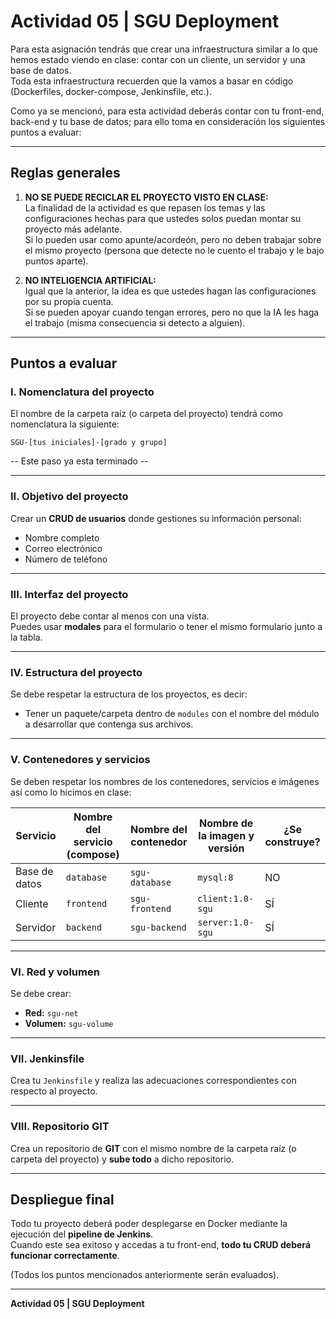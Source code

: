 # Actividad 05 | SGU Deployment

Para esta asignación tendrás que crear una infraestructura similar a lo que hemos estado viendo en clase: contar con un cliente, un servidor y una base de datos.  
Toda esta infraestructura recuerden que la vamos a basar en código (Dockerfiles, docker-compose, Jenkinsfile, etc.).

Como ya se mencionó, para esta actividad deberás contar con tu front-end, back-end y tu base de datos; para ello toma en consideración los siguientes puntos a evaluar:

---

## Reglas generales

1. **NO SE PUEDE RECICLAR EL PROYECTO VISTO EN CLASE:**  
   La finalidad de la actividad es que repasen los temas y las configuraciones hechas para que ustedes solos puedan montar su proyecto más adelante.  
   Si lo pueden usar como apunte/acordeón, pero no deben trabajar sobre el mismo proyecto (persona que detecte no le cuento el trabajo y le bajo puntos aparte).

2. **NO INTELIGENCIA ARTIFICIAL:**  
   Igual que la anterior, la idea es que ustedes hagan las configuraciones por su propia cuenta.  
   Si se pueden apoyar cuando tengan errores, pero no que la IA les haga el trabajo (misma consecuencia si detecto a alguien).

---

## Puntos a evaluar

### I. Nomenclatura del proyecto
El nombre de la carpeta raíz (o carpeta del proyecto) tendrá como nomenclatura la siguiente:

```
SGU-[tus iniciales]-[grado y grupo]
```

-- Este paso ya esta terminado --

---

### II. Objetivo del proyecto
Crear un **CRUD de usuarios** donde gestiones su información personal:
- Nombre completo  
- Correo electrónico  
- Número de teléfono

---

### III. Interfaz del proyecto
El proyecto debe contar al menos con una vista.  
Puedes usar **modales** para el formulario o tener el mismo formulario junto a la tabla.

---

### IV. Estructura del proyecto
Se debe respetar la estructura de los proyectos, es decir:
- Tener un paquete/carpeta dentro de `modules` con el nombre del módulo a desarrollar que contenga sus archivos.

---

### V. Contenedores y servicios
Se deben respetar los nombres de los contenedores, servicios e imágenes así como lo hicimos en clase:

| Servicio | Nombre del servicio (compose) | Nombre del contenedor | Nombre de la imagen y versión | ¿Se construye? |
|-----------|-------------------------------|------------------------|-------------------------------|----------------|
| Base de datos | `database` | `sgu-database` | `mysql:8` | NO |
| Cliente | `frontend` | `sgu-frontend` | `client:1.0-sgu` | SÍ |
| Servidor | `backend` | `sgu-backend` | `server:1.0-sgu` | SÍ |

---

### VI. Red y volumen
Se debe crear:
- **Red:** `sgu-net`  
- **Volumen:** `sgu-volume`

---

### VII. Jenkinsfile
Crea tu `Jenkinsfile` y realiza las adecuaciones correspondientes con respecto al proyecto.

---

### VIII. Repositorio GIT
Crea un repositorio de **GIT** con el mismo nombre de la carpeta raíz (o carpeta del proyecto) y **sube todo** a dicho repositorio.

---

## Despliegue final
Todo tu proyecto deberá poder desplegarse en Docker mediante la ejecución del **pipeline de Jenkins**.  
Cuando este sea exitoso y accedas a tu front-end, **todo tu CRUD deberá funcionar correctamente**.  

(Todos los puntos mencionados anteriormente serán evaluados).

---

**Actividad 05 | SGU Deployment**
